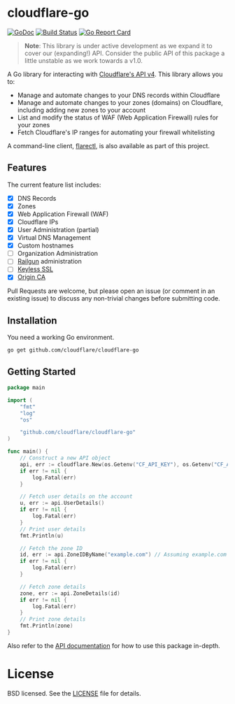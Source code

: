 # cloudflare-go

[![GoDoc](https://img.shields.io/badge/godoc-reference-5673AF.svg?style=flat-square)](https://godoc.org/github.com/cloudflare/cloudflare-go)
[![Build Status](https://img.shields.io/travis/cloudflare/cloudflare-go/master.svg?style=flat-square)](https://travis-ci.org/cloudflare/cloudflare-go)
[![Go Report Card](https://goreportcard.com/badge/github.com/cloudflare/cloudflare-go?style=flat-square)](https://goreportcard.com/report/github.com/cloudflare/cloudflare-go)

> **Note**: This library is under active development as we expand it to cover our (expanding!) API.
Consider the public API of this package a little unstable as we work towards a v1.0.

A Go library for interacting with [Cloudflare's API v4](https://api.cloudflare.com/). This library
allows you to:

* Manage and automate changes to your DNS records within Cloudflare
* Manage and automate changes to your zones (domains) on Cloudflare, including adding new zones to
  your account
* List and modify the status of WAF (Web Application Firewall) rules for your zones
* Fetch Cloudflare's IP ranges for automating your firewall whitelisting

A command-line client, [flarectl](cmd/flarectl), is also available as part of this project.

## Features

The current feature list includes:

- [x] DNS Records
- [x] Zones
- [x] Web Application Firewall (WAF)
- [x] Cloudflare IPs
- [x] User Administration (partial)
- [x] Virtual DNS Management
- [x] Custom hostnames
- [ ] Organization Administration
- [ ] [Railgun](https://www.cloudflare.com/railgun/) administration
- [ ] [Keyless SSL](https://blog.cloudflare.com/keyless-ssl-the-nitty-gritty-technical-details/)
- [x] [Origin CA](https://blog.cloudflare.com/universal-ssl-encryption-all-the-way-to-the-origin-for-free/)

Pull Requests are welcome, but please open an issue (or comment in an existing issue) to discuss any
non-trivial changes before submitting code.

## Installation

You need a working Go environment.

```
go get github.com/cloudflare/cloudflare-go
```

## Getting Started

```go
package main

import (
	"fmt"
	"log"
	"os"

	"github.com/cloudflare/cloudflare-go"
)

func main() {
	// Construct a new API object
	api, err := cloudflare.New(os.Getenv("CF_API_KEY"), os.Getenv("CF_API_EMAIL"))
	if err != nil {
		log.Fatal(err)
	}

	// Fetch user details on the account
	u, err := api.UserDetails()
	if err != nil {
		log.Fatal(err)
	}
	// Print user details
	fmt.Println(u)

	// Fetch the zone ID
	id, err := api.ZoneIDByName("example.com") // Assuming example.com exists in your Cloudflare account already
	if err != nil {
		log.Fatal(err)
	}

	// Fetch zone details
	zone, err := api.ZoneDetails(id)
	if err != nil {
		log.Fatal(err)
	}
	// Print zone details
	fmt.Println(zone)
}
```

Also refer to the [API documentation](https://godoc.org/github.com/cloudflare/cloudflare-go) for how
to use this package in-depth.

# License

BSD licensed. See the [LICENSE](LICENSE) file for details.

